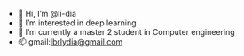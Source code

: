 - 👋 Hi, I’m @li-dia
- 👀 I’m interested in deep learning
- 🌱 I’m currently a master 2 student in Computer engineering
- 📫 gmail:lbrlydia@gmail.com

<!---
li-dia/li-dia is a ✨ special ✨ repository because its `README.md` (this file) appears on your GitHub profile.
You can click the Preview link to take a look at your changes.
--->
